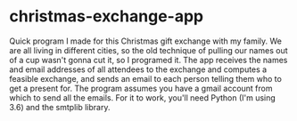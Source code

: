 # christmas-exchange-app

Quick program I made for this Christmas gift exchange with my family. 
We are all living in different cities, so the old technique of pulling our names out of a cup wasn't gonna cut it, so I programed it. 
The app receives the names and email addresses of all attendees to the exchange and computes a feasible exchange, and sends an email to each person telling them who to get a present for. 
The program assumes you have a gmail account from which to send all the emails.
For it to work, you'll need Python (I'm using 3.6) and the smtplib library. 
